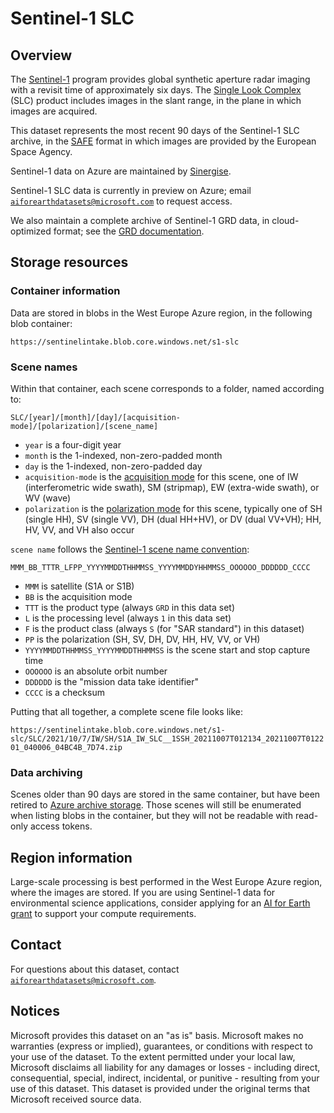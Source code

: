 # Sentinel-1 SLC

## Overview

The [Sentinel-1](https://sentinel.esa.int/web/sentinel/missions/sentinel-1) program provides global synthetic aperture radar imaging with a revisit time of approximately six days.  The [Single Look Complex](https://sentinels.copernicus.eu/web/sentinel/technical-guides/sentinel-1-sar/products-algorithms/level-1-algorithms/single-look-complex) (SLC) product includes images in the slant range, in the plane in which images are acquired.

This dataset represents the most recent 90 days of the Sentinel-1 SLC archive, in the [SAFE](https://sentinels.copernicus.eu/web/sentinel/user-guides/sentinel-1-sar/data-formats/safe-specification) format in which images are provided by the European Space Agency.

Sentinel-1 data on Azure are maintained by [Sinergise](https://sinergise.com/).

Sentinel-1 SLC data is currently in preview on Azure; email [`aiforearthdatasets@microsoft.com`](mailto:aiforearthdatasets@microsoft.com?subject=sentinel1%20question) to request access.

We also maintain a complete archive of Sentinel-1 GRD data, in cloud-optimized format; see the [GRD documentation](https://aka.ms/ai4edata-sentinel-1).

## Storage resources

### Container information

Data are stored in blobs in the West Europe Azure region, in the following blob container:

`https://sentinelintake.blob.core.windows.net/s1-slc`


### Scene names

Within that container, each scene corresponds to a folder, named according to:

`SLC/[year]/[month]/[day]/[acquisition-mode]/[polarization]/[scene_name]`

* `year` is a four-digit year
* `month` is the 1-indexed, non-zero-padded month
* `day` is the 1-indexed, non-zero-padded day
* `acquisition-mode` is the [acquisition mode](https://sentinels.copernicus.eu/web/sentinel/user-guides/sentinel-1-sar/acquisition-modes) for this scene, one of IW (interferometric wide swath), SM (stripmap), EW (extra-wide swath), or WV (wave)
* `polarization` is the [polarization mode](https://sentinel.esa.int/web/sentinel/user-guides/sentinel-1-sar/product-overview/polarimetry) for this scene, typically one of SH (single HH), SV (single VV), DH (dual HH+HV), or DV (dual VV+VH); HH, HV, VV, and VH also occur

`scene name` follows the [Sentinel-1 scene name convention](https://sentinel.esa.int/web/sentinel/technical-guides/sentinel-1-sar/products-algorithms/level-1-product-formatting):

`MMM_BB_TTTR_LFPP_YYYYMMDDTHHMMSS_YYYYMMDDYHHMMSS_OOOOOO_DDDDDD_CCCC`

* `MMM` is satellite (S1A or S1B)
* `BB` is the acquisition mode
* `TTT` is the product type (always `GRD` in this data set)
* `L` is the processing level (always `1` in this data set)
* `F` is the product class (always `S` (for "SAR standard") in this dataset)
* `PP` is the polarization (SH, SV, DH, DV, HH, HV, VV, or VH)
* `YYYYMMDDTHHMMSS_YYYYMMDDTHHMMSS` is the scene start and stop capture time
* `OOOOOO` is an absolute orbit number
* `DDDDDD` is the "mission data take identifier" 
* `CCCC` is a checksum

Putting that all together, a complete scene file looks like:

`https://sentinelintake.blob.core.windows.net/s1-slc/SLC/2021/10/7/IW/SH/S1A_IW_SLC__1SSH_20211007T012134_20211007T012201_040006_04BC4B_7D74.zip`


### Data archiving

Scenes older than 90 days are stored in the same container, but have been retired to [Azure archive storage](https://azure.microsoft.com/en-us/services/storage/archive/#overview).  Those scenes will still be enumerated when listing blobs in the container, but they will not be readable with read-only access tokens.


## Region information

Large-scale processing is best performed in the West Europe Azure region, where the images are stored.  If you are using Sentinel-1 data for environmental science applications, consider applying for an [AI for Earth grant](http://aka.ms/ai4egrants) to support your compute requirements.


## Contact

For questions about this dataset, contact [`aiforearthdatasets@microsoft.com`](mailto:aiforearthdatasets@microsoft.com?subject=sentinel-1%20question).


## Notices

Microsoft provides this dataset on an "as is" basis.  Microsoft makes no warranties (express or implied), guarantees, or conditions with respect to your use of the dataset.  To the extent permitted under your local law, Microsoft disclaims all liability for any damages or losses - including direct, consequential, special, indirect, incidental, or punitive - resulting from your use of this dataset.  This dataset is provided under the original terms that Microsoft received source data.


